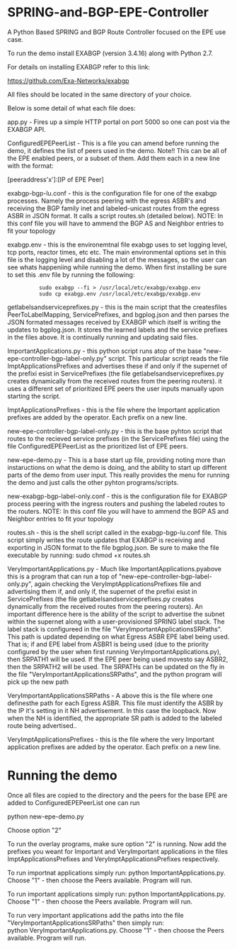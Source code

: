 # SPRING-and-BGP-EPE-Controller

A Python Based SPRING and BGP Route Controller focused on the EPE use case.

To run the demo install EXABGP (version 3.4.16) along with Python 2.7.

For details on installing EXABGP refer to this link:

https://github.com/Exa-Networks/exabgp

All files should be located in the same directory of your choice.

Below is some detail of what each file does:

app.py - Fires up a simple HTTP portal on port 5000 so one can post via the EXABGP API.

ConfiguredEPEPeerList - This is a file you can amend before running the demo, it defines the list of peers used in the demo.  Note!! This can be all of the EPE enabled peers, or a subset of them.  Add them each in a new line with the format:

[peeraddress'x']:[IP of EPE Peer]

exabgp-bgp-lu.conf - this is the configuration file for one of the exabgp processes.  Namely the process peering with the egress ASBR's and receiving the BGP family inet and labeled-unicast routes from the egress ASBR in JSON format.  It calls a script routes.sh (detailed below).  NOTE:  In this conf file you will have to ammend the BGP AS and Neighbor entries to fit your topology

exabgp.env - this is the environemtnal file exabgp uses to set logging level, tcp ports, reactor times, etc etc.  The main environmental options set in this file is the logging level and disabling a lot of the messages, so the user can see whats happeniing while running the demo.  When first installing be sure to set this .env file by running the following:

              sudo exabgp --fi > /usr/local/etc/exabgp/exabgp.env
              sudo cp exabgp.env /usr/local/etc/exabgp/exabgp.env
              
getlabelsandserviceprefixes.py - this is the main script that the createsfiles PeerToLabelMapping, ServicePrefixes, and bgplog.json and then parses the JSON formated messages received by EXABGP which itself is writing the updates to bgplog.json.  It stores the learned labels and the service prefixes in the files above.  It is continually running and updating said files.

ImportantApplications.py - this python script runs atop of the base "new-epe-controller-bgp-label-only.py" script.  This particular script reads the file ImptApplicationsPrefixes and advertises these if and only if the supernet of the prefixi esist in ServicePrefixes (the file getlabelsandserviceprefixes.py creates dynamically from the received routes from the peering routers).  it uses a different set of prioritized EPE peers the user inputs manually upon starting the script.

ImptApplicationsPrefixes - this is the file where the Important application prefixes are added by the operator.  Each prefix on a new line.

new-epe-controller-bgp-label-only.py - this is the base pyhton script that routes to the recieved service prefixes (in the ServicePrefixes file) using the file ConfiguredEPEPeerList as the prioritized list of EPE peers.

new-epe-demo.py - This is a base start up file, providing noting more than instaructions on what the demo is doing, and the ability to start up different parts of the demo from user input.  This really provides the menu for running the demo and just calls the other pyhton programs/scripts.

new-exabgp-bgp-label-only.conf - this is the configuration file for EXABGP process peering with the ingress routers and pushing the labeled routes to the routers.  NOTE:  In this conf file you will have to ammend the BGP AS and Neighbor entries to fit your topology

routes.sh - this is the shell script called in the exabgp-bgp-lu.conf file.  This script simply writes the route updates that EXABGP is receiving and exporting in JSON format to the file bgplog.json.  Be sure to make the file executable by running:
  sudo chmod +x routes.sh

VeryImportantApplications.py - Much like ImportantApplications.pyabove this is a program that can run a top of "new-epe-controller-bgp-label-only.py", again checking the VeryImptApplicationsPrefixes file and advertising them if, and only if, the supernet of the prefixi esist in ServicePrefixes (the file getlabelsandserviceprefixes.py creates dynamically from the received routes from the peering routers).  An important difference here is the ability of the script to advertise the subnet within the supernet along with a user-provisioned SPRING label stack.  The label stack is configureed in the file "VeryImportantApplicationsSRPaths".  This path is updated depending on what Egress ASBR EPE label being used.  That is; if and EPE label from ASBR1 is being used (due to the priority configured by the user when first running VeryImportantApplications.py), then SRPATH1 will be used.  If the EPE peer being used movesto say ASBR2, then the SRPATH2 will be used.  The SRPATHs can be updated on the fly in the file "VeryImportantApplicationsSRPaths", and the python program will pick up the new path

VeryImportantApplicationsSRPaths - A above this is the file where one definesthe path for each Egress ASBR.  This file must identify the ASBR by the IP it's setting in it NH advertisement.  In this case the loopback.  Now when the NH is identified, the appropriate SR path is added to the labeled route being advertised..

VeryImptApplicationsPrefixes - this is the file where the very Important application prefixes are added by the operator.  Each prefix on a new line.


Running the demo
================

Once all files are copied to the directory and the peers for the base EPE are added to ConfiguredEPEPeerList one can run 

python new-epe-demo.py

Choose option "2"

To run the overlay  programs, make sure option "2" is running.  Now add the prefixes you weant for Important and VeryImportant applications in the files ImptApplicationsPrefixes and VeryImptApplicationsPrefixes respectively.

To run importnat applications simply run:  python ImportantApplications.py.  Choose "1" - then choose the Peers available.  Program will run.


To run important applications simply run:  python ImportantApplications.py.  Choose "1" - then choose the Peers available.  Program will run.

To run very important applications add the paths into the file "VeryImportantApplicationsSRPaths" then simply run:  
  python VeryImportantApplications.py.  Choose "1" - then choose the Peers available.  Program will run.
